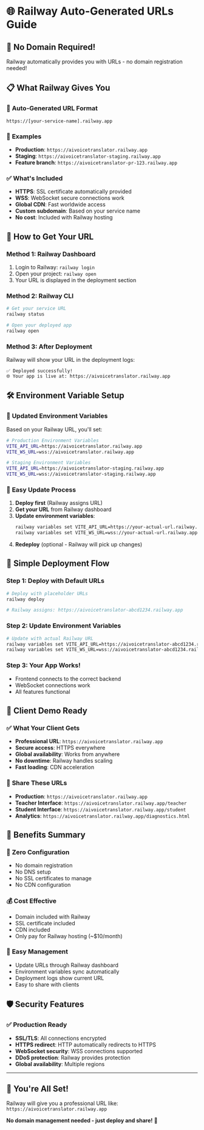 # 🌐 Railway Auto-Generated URLs Guide

## 🚀 No Domain Required!

Railway automatically provides you with URLs - no domain registration needed!

## 📋 What Railway Gives You

### 🔗 **Auto-Generated URL Format**
```
https://[your-service-name].railway.app
```

### 🎯 **Examples**
- **Production**: `https://aivoicetranslator.railway.app`
- **Staging**: `https://aivoicetranslator-staging.railway.app`
- **Feature branch**: `https://aivoicetranslator-pr-123.railway.app`

### ✅ **What's Included**
- **HTTPS**: SSL certificate automatically provided
- **WSS**: WebSocket secure connections work
- **Global CDN**: Fast worldwide access
- **Custom subdomain**: Based on your service name
- **No cost**: Included with Railway hosting

## 🔧 How to Get Your URL

### Method 1: Railway Dashboard
1. Login to Railway: `railway login`
2. Open your project: `railway open`
3. Your URL is displayed in the deployment section

### Method 2: Railway CLI
```bash
# Get your service URL
railway status

# Open your deployed app
railway open
```

### Method 3: After Deployment
Railway will show your URL in the deployment logs:
```
✅ Deployed successfully!
🌐 Your app is live at: https://aivoicetranslator.railway.app
```

## 🛠️ Environment Variable Setup

### 🎯 **Updated Environment Variables**

Based on your Railway URL, you'll set:

```bash
# Production Environment Variables
VITE_API_URL=https://aivoicetranslator.railway.app
VITE_WS_URL=wss://aivoicetranslator.railway.app

# Staging Environment Variables  
VITE_API_URL=https://aivoicetranslator-staging.railway.app
VITE_WS_URL=wss://aivoicetranslator-staging.railway.app
```

### 🔄 **Easy Update Process**

1. **Deploy first** (Railway assigns URL)
2. **Get your URL** from Railway dashboard
3. **Update environment variables**:
   ```bash
   railway variables set VITE_API_URL=https://your-actual-url.railway.app
   railway variables set VITE_WS_URL=wss://your-actual-url.railway.app
   ```
4. **Redeploy** (optional - Railway will pick up changes)

## 🎯 **Simple Deployment Flow**

### Step 1: Deploy with Default URLs
```bash
# Deploy with placeholder URLs
railway deploy

# Railway assigns: https://aivoicetranslator-abcd1234.railway.app
```

### Step 2: Update Environment Variables
```bash
# Update with actual Railway URL
railway variables set VITE_API_URL=https://aivoicetranslator-abcd1234.railway.app
railway variables set VITE_WS_URL=wss://aivoicetranslator-abcd1234.railway.app
```

### Step 3: Your App Works!
- Frontend connects to the correct backend
- WebSocket connections work
- All features functional

## 📱 **Client Demo Ready**

### ✅ **What Your Client Gets**
- **Professional URL**: `https://aivoicetranslator.railway.app`
- **Secure access**: HTTPS everywhere
- **Global availability**: Works from anywhere
- **No downtime**: Railway handles scaling
- **Fast loading**: CDN acceleration

### 🔗 **Share These URLs**
- **Production**: `https://aivoicetranslator.railway.app`
- **Teacher Interface**: `https://aivoicetranslator.railway.app/teacher`
- **Student Interface**: `https://aivoicetranslator.railway.app/student`
- **Analytics**: `https://aivoicetranslator.railway.app/diagnostics.html`

## 🎉 **Benefits Summary**

### 🚀 **Zero Configuration**
- No domain registration
- No DNS setup
- No SSL certificates to manage
- No CDN configuration

### 💰 **Cost Effective**
- Domain included with Railway
- SSL certificate included
- CDN included
- Only pay for Railway hosting (~$10/month)

### 🔧 **Easy Management**
- Update URLs through Railway dashboard
- Environment variables sync automatically
- Deployment logs show current URL
- Easy to share with clients

## 🛡️ **Security Features**

### ✅ **Production Ready**
- **SSL/TLS**: All connections encrypted
- **HTTPS redirect**: HTTP automatically redirects to HTTPS
- **WebSocket security**: WSS connections supported
- **DDoS protection**: Railway provides protection
- **Global availability**: Multiple regions

---

## 🎊 **You're All Set!**

Railway will give you a professional URL like:
`https://aivoicetranslator.railway.app`

**No domain management needed - just deploy and share!** 🚀
